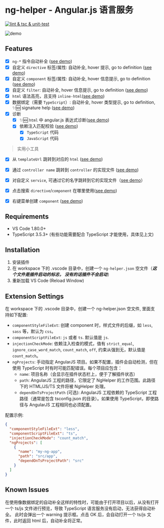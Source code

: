 # ng-helper - Angular.js 语言服务

[![lint & tsc & unit-test](https://github.com/huanguolin/ng-helper/actions/workflows/check.yml/badge.svg)](https://github.com/huanguolin/ng-helper/actions/workflows/check.yml)

![demo](https://raw.githubusercontent.com/huanguolin/ng-helper/main/resources/demo.gif)

## Features

- [x] `ng-*` 指令自动补全 ([see demo](https://raw.githubusercontent.com/huanguolin/ng-helper/refs/heads/main/resources/builtin-directives-demo.gif))
- [x] 自定义 `directive` 标签/属性: 自动补全, hover 提示, go to definition ([see demo](https://raw.githubusercontent.com/huanguolin/ng-helper/refs/heads/main/resources/directives-demo.gif))
- [x] 自定义 `component` 标签/属性: 自动补全, hover 信息提示, go to definition ([see demo](https://raw.githubusercontent.com/huanguolin/ng-helper/refs/heads/main/resources/components-demo.gif))
- [x] 自定义 `filter`: 自动补全, hover 信息提示, go to definition ([see demo](https://raw.githubusercontent.com/huanguolin/ng-helper/refs/heads/main/resources/filters-demo.gif))
- [x] `html` 语法高亮，且支持 `inline-html`([see demo](https://raw.githubusercontent.com/huanguolin/ng-helper/refs/heads/main/resources/inline-html-demo.gif))
- [x] 数据绑定（需要 `TypeScript`）: 自动补全, hover 类型提示, go to definition, ✨🆕 signature help ([see demo](https://raw.githubusercontent.com/huanguolin/ng-helper/refs/heads/main/resources/data-binding-demo.gif))
- [x] 诊断
  - [x] ✨🆕 `html` 中 angular.js 表达式诊断([see demo](https://raw.githubusercontent.com/huanguolin/ng-helper/refs/heads/main/resources/diagnostic-demo.gif))
  - [x] 依赖注入匹配校验 ([see demo](https://raw.githubusercontent.com/huanguolin/ng-helper/refs/heads/main/resources/injection-validate-demo.gif))
    - [x] `TypeScript` 代码
    - [x] `JavaScript` 代码

> 实用小工具
- [x] 从 `templateUrl` 跳转到对应的 `html` ([see demo](https://raw.githubusercontent.com/huanguolin/ng-helper/refs/heads/main/resources/template-url-jump-demo.gif))
- [x] 通过 `controller name` 跳转到 `controller` 的实现文件 ([see demo](https://raw.githubusercontent.com/huanguolin/ng-helper/refs/heads/main/resources/controller-jump-demo.gif))
- [x] 对自定义 `service`, 可通过它的名字跳转到它的实现文件（[see demo](https://raw.githubusercontent.com/huanguolin/ng-helper/refs/heads/main/resources/service-jump-demo.gif)）
- [x] 点击搜索 `directive`/`component` 在哪里使用([see demo](https://raw.githubusercontent.com/huanguolin/ng-helper/refs/heads/main/resources/search-component-use-demo.gif))
- [x] 右键菜单创建 `component` ([see demo](https://raw.githubusercontent.com/huanguolin/ng-helper/refs/heads/main/resources/create-component-demo.gif))


## Requirements

* VS Code 1.80.0+
* TypeScript 3.5.3+ (有些功能需要配合 TypeScript 才能使用，具体见上文)


## Installation

1. 安装插件
2. 在 workspace 下的 .vscode 目录中，创建一个 `ng-helper.json` 空文件（***这个文件是插件启动的标志， 没有的话插件不会启动***）
3. 重新加载 VS Code (Reload Window)

## Extension Settings

在 workspace 下的 .vscode 目录中，创建一个 ng-helper.json 空文件, 里面支持如下配置:

* `componentStyleFileExt`: 创建 component 时，样式文件的后缀，如 `less`, `sass` 等，默认为 `css`。
* `componentScriptFileExt`: `js` 或者 `ts`. 默认值是 `js`.
* `injectionCheckMode`: 依赖注入检查的模式，值有 `strict_equal`, `ignore_case_word_match`, `count_match`, `off`, 约束从强到无，默认值是 `count_match`。
* `ngProjects`: 手动指定 AngularJS 项目。如果不配置，插件会自动检测，但在使用 TypeScript 时有时可能匹配错误。每个项目应包含：
  * `name`: 项目名称（会显示在插件状态栏上，便于了解插件状态）
  * `path`: AngularJS 工程的路径，它限定了 NgHelper 的工作范围。此路径下的 HTML/JS/TS 文件将被 NgHelper 处理。
  * `dependOnTsProjectPath` (可选): AngularJS 工程依赖的 TypeScript 工程路径（通常是包含 tsconfig.json 的目录）。如果使用 TypeScript，即使路径与 AngularJS 工程相同也必须配置。

配置示例:
```json
{
  "componentStyleFileExt": "less",
  "componentScriptFileExt": "ts", 
  "injectionCheckMode": "count_match",
  "ngProjects": [
    {
      "name": "my-ng-app",
      "path": "src/app",
      "dependOnTsProjectPath": "src"
    }
  ]
}
```

## Known Issues

在使用像数据绑定的自动补全这样的特性时，可能由于打开项目以后，从没有打开一个 ts/js 文件进行预览，导致 TypeScript 语言服务没有启动，无法获得自动补全。
此时会弹出一个 warning 提示框。点击 OK 后，会自动打开一个 ts/js 文件，此时返回 html 后，自动补全将正常。

